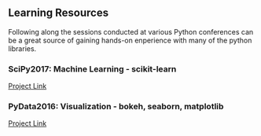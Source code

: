 ## Learning Resources
Following along the sessions conducted at various Python conferences can be a great source of gaining hands-on enperience with many of the python libraries. 

### SciPy2017: Machine Learning - scikit-learn
[Project Link](scipy2017_sklearn)

### PyData2016: Visualization - bokeh, seaborn, matplotlib
[Project Link](Bokeh_pydata2016)


